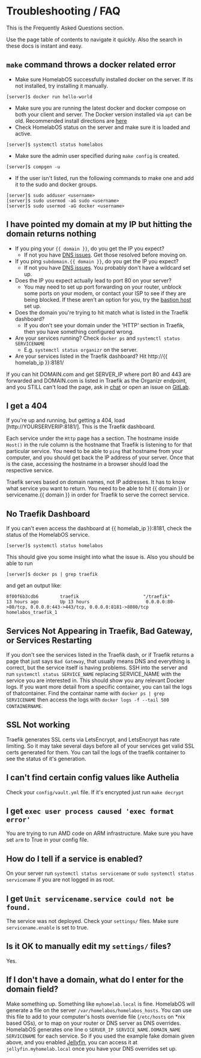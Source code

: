 # Troubleshooting / FAQ

This is the Frequently Asked Questions section.

Use the page table of contents to navigate it quickly. Also the search in these docs is instant and easy.

## `make` command throws a docker related error

* Make sure HomelabOS successfully installed docker on the server. If its not installed, try installing it manually.
```
[server]$ docker run hello-world
``` 
* Make sure you are running the latest docker and docker compose on both your client and server. The Docker version installed via `apt` can be old. Recommended install directions are [here](https://docs.docker.com/install/linux/docker-ce/ubuntu/)
* Check HomelabOS status on the server and make sure it is loaded and active.
```
[server]$ systemctl status homelabos
``` 
* Make sure the admin user specified during `make config` is created.
```
[server]$ compgen -u
```
* If the user isn't listed, run the following commands to make one and add it to the sudo and docker groups.
```
[server]$ sudo adduser <username>
[server]$ sudo usermod -aG sudo <username>
[server]$ sudo usermod -aG docker <username>
```

## I have pointed my domain at my IP but hitting the domain returns nothing

* If you ping your `{{ domain }}`, do you get the IP you expect?
    * If not you have [DNS issues](/docs/setup/installation/#dns-settings). Get those resolved before moving on.
* If you ping `subdomain.{{ domain }}`, do you get the IP you expect?
    * If not you have [DNS issues](/docs/setup/installation/#dns-settings). You probably don't have a wildcard set up.
* Does the IP you expect actually lead to port 80 on your server?
    * You may need to set up port forwarding on your router, unblock some ports on your modem, or contact your ISP to see if they are being blocked. If these aren't an option for you, try the [bastion host](/setup/bastion) set up.
* Does the domain you're trying to hit match what is listed in the Traefik dashboard?
    * If you don't see your domain under the 'HTTP' section in Traefik, then you have something configured wrong.
* Are your services running? Check `docker ps` and `systemctl status SERVICENAME`
    * E.g. `systemctl status organizr` on the server.
* Are your services listed in the Traefik dashboard? Hit http://{{ homelab_ip }}:8181/

If you can hit DOMAIN.com and get SERVER_IP where port 80 and 443 are forwarded and DOMAIN.com is listed in Traefik as the Organizr endpoint, and you STILL can't load the page, ask in [chat](https://homelabos.zulipchat.com/) or open an issue on [GitLab](https://gitlab.com/NickBusey/HomelabOS/-/issues).

## I get a 404

If you're up and running, but getting a 404, load [http://YOURSERVERIP:8181/]. This is the Traefik dashboard.

Each service under the `Http` page has a section. The hostname inside `Host()` in the rule column is the hostname that Traefik is listening to for that particular service. You need to be able to `ping` that hostname from your computer, and you should get back the IP address of your server. Once that is the case, accessing the hostname in a browser should load the respective service.

Traefik serves based on domain names, not IP addresses. It has to know what service you want to return. You need to be able to hit {{ domain }} or servicename.{{ domain }} in order for Traefik to serve the correct service.

## No Traefik Dashboard

If you can't even access the dashboard at {{ homelab_ip }}:8181, check the status of the HomelabOS service.
```
[server]$ systemctl status homelabos
```
This should give you some insight into what the issue is. Also you should be able to run 
```
[server]$ docker ps | grep traefik
```
and get an output like:
```
8f00f6b3cdb6        traefik                        "/traefik"               13 hours ago        Up 13 hours                     0.0.0.0:80->80/tcp, 0.0.0.0:443->443/tcp, 0.0.0.0:8181->8080/tcp           homelabos_traefik_1
```

## Services Not Appearing in Traefik, Bad Gateway, or Services Restarting

If you don't see the services listed in the Traefik dash, or if Traefik returns a page that just says `Bad Gateway`, that usually means DNS and everything is correct, but the service itself is having problems. SSH into the server and run `systemctl status SERVICE_NAME` replacing SERVICE_NAME with the service you are interested in. This should show you any relevant Docker logs. If you want more detail from a specific container, you can tail the logs of thatcontainer. Find the containar name with `docker ps | grep SERVICENAME` then access the logs with `docker logs -f --tail 500 CONTAINERNAME`.

## SSL Not working

Traefik generates SSL certs via LetsEncrypt, and LetsEncrypt has rate limiting. So it may take several days before all of your services get valid SSL certs generated for them. You can tail the logs of the traefik container to see the status of it's generation.

## I can't find certain config values like Authelia

Check your `config/vault.yml` file. If it's encrypted just run `make decrypt`

## I get `exec user process caused 'exec format error'`

You are trying to run AMD code on ARM infrastructure. Make sure you have set `arm` to True in your config file.

## How do I tell if a service is enabled?

On your server run `systemctl status servicename` or `sudo systemctl status servicename` if you are not logged in as root.

## I get `Unit servicename.service could not be found.`

The service was not deployed. Check your `settings/` files. Make sure `servicename.enable` is set to true.

## Is it OK to manually edit my `settings/` files?

Yes.

## If I don't have a domain, what do I enter for the domain field?

Make something up. Something like `myhomelab.local` is fine. HomelabOS will generate a file on the server `/var/homelabos/homelabos_hosts`. You can use this file to add to your computer's hosts override file (`/etc/hosts` on *nix based OSs), or to map on your router or DNS server as DNS overrides. HomelabOS generates one line o `SERVER_IP SERVICE_NAME.DOMAIN_NAME SERVICENAME` for each service. So if you used the example fake domain given above, and you enabled [Jellyfin](../software/jellyfin.md), you can access it at `jellyfin.myhomelab.local` once you have your DNS overrides set up.